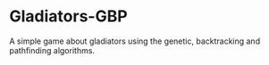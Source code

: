 # Gladiators-GBP
A simple game about gladiators using the genetic, backtracking and pathfinding algorithms.
